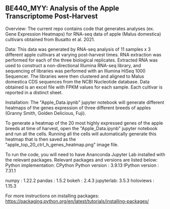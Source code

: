 ## BE440_MYY: Analysis of the Apple Transcriptome Post-Harvest

Overview:
The current repo contains code that generates analyses (ex. Gene Expression Heatmaps) 
for RNA-seq data of apple (Malus domestica) cultivars obtained from Busatto et al. 2021. 
 
Data:
This data was generated by RNA-seq analysis of 11 samples x 3 different apple cultivars at 
varying post-harvest times. 
RNA extraction was performed for each of the three biological replicates. Extracted RNA 
was used to construct a non-directional Illumina RNA-seq library, and
sequencing of libraries was performed with an Illumina HiSeq 1000 Sequencer. The libraries
were then clustered and aligned to Malus domestica CDS sequences from the NCBI Nucleotide database. 
Data obtained is an excel file with FPKM values for each sample. 
Each cultivar is reported in a distinct sheet.

Installation:
The "Apple_Data.ipynb" jupyter notebook will generate different heatmaps of the genes expression of 
three different breeds of apples (Granny Smith, Golden Delicious, Fuji).

To generate a heatmap of the 20 most highly expressed genes of the apple 
breeds at time of harvest, open the "Apple_Data.ipynb" jupyter notebook and 
run all the cells. Running all the cells will automatically generate this heatmap that is then 
saved as the "apple_top_20_ctrl_h_genes_heatmap.png" image file. 

To run the code, you will need to have Ananconda Jupyter Lab installed with the relevant packages.
Relevant packages and versions are listed below:
Python implementation: CPython
Python version       : 3.9.13
IPython version      : 7.31.1

numpy     : 1.22.2
pandas    : 1.5.2
bokeh     : 2.4.3
jupyterlab: 3.5.3
holoviews : 1.15.3

For more instructions on installing packages:
https://packaging.python.org/en/latest/tutorials/installing-packages/